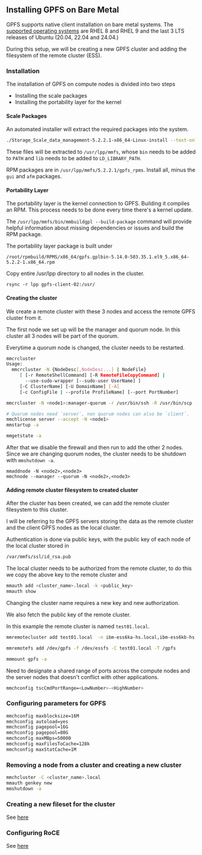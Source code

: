 ## Installing GPFS on Bare Metal

GPFS supports native client installation on bare metal systems.
The [supported operating systems](https://www.ibm.com/docs/en/STXKQY/gpfsclustersfaq.html#fsi) are RHEL 8 and RHEL 9 and the last 3 LTS releases of Ubuntu (20.04, 22.04 and 24.04.)

During this setup, we will be creating a new GPFS cluster and adding the filesystem of the remote cluster (ESS).

### Installation
The installation of GPFS on compute nodes is divided into two steps

- Installing the scale packages
- Installing the portability layer for the kernel

#### Scale Packages
An automated installer will extract the required packages into the system.

```bash
./Storage_Scale_data_management-5.2.2.1-x86_64-Linux-install --text-only
```

These files will be extracted to `/usr/lpp/mmfs`, whose `bin` needs to be added to `PATH` and `lib` needs to be added to `LD_LIBRARY_PATH`.

RPM packages are in `/usr/lpp/mmfs/5.2.2.1/gpfs_rpms`.
Install all, minus the `gui` and `afm` packages.

#### Portability Layer
The portability layer is the kernel connection to GPFS.
Building it compiles an RPM.
This process needs to be done every time there's a kernel update.

The `/usr/lpp/mmfs/bin/mmbuildgpl --build-package` command will provide helpful information about missing dependencies or issues and build the RPM package.

The portability layer package is built under
```
/root/rpmbuild/RPMS/x86_64/gpfs.gplbin-5.14.0-503.35.1.el9_5.x86_64-5.2.2-1.x86_64.rpm
```
Copy entire /usr/lpp directory to all nodes in the cluster.

```
rsync -r lpp gpfs-client-02:/usr/
```

#### Creating the cluster
We create a remote cluster with these 3 nodes and access the remote GPFS cluster from it.

The first node we set up will be the manager and quorum node.
In this cluster all 3 nodes will be part of the quorum.

Everytime a quorum node is changed, the cluster needs to be restarted. 

```bash 
mmcrcluster
Usage:
  mmcrcluster -N {NodeDesc[,NodeDesc...] | NodeFile}
     [ [-r RemoteShellCommand] [-R RemoteFileCopyCommand] |
       --use-sudo-wrapper [--sudo-user UserName] ]
     [-C ClusterName] [-U DomainName] [-A]
     [-c ConfigFile | --profile ProfileName] [--port PortNumber]

mmcrcluster -N <node1>:manager-quorum -r /usr/bin/ssh -R /usr/bin/scp -C <cluster_name>.local

# Quorum nodes need `server`, non quorum nodes can also be `client`.
mmchlicense server --accept -N <node1>
mmstartup -a

mmgetstate -a
```

After that we disable the firewall and then run to add the other 2 nodes.
Since we are changing quorum nodes, the cluster needs to be shutdown with `mmshutdown -a`.

```
mmaddnode -N <node2>,<node3>
mmchnode --manager --quorum -N <node2>,<node3>
```

#### Adding remote cluster filesystem to created cluster
After the cluster has been created, we can add the remote cluster filesystem to this cluster.

I will be referring to the GPFS servers storing the data as the remote cluster and the client GPFS nodes as the local cluster.

Authentication is done via public keys, with the public key of each node of the local cluster stored in
```bash
/var/mmfs/ssl/id_rsa.pub
```

The local cluster needs to be authorized from the remote cluster, to do this we copy the above key to the remote cluster and 

```bash
mmauth add <cluster_name>.local -k <public_key>
mmauth show
````

Changing the cluster name requires a new key and new authorization.

We also fetch the public key of the remote cluster.

In this example the remote cluster is named `test01.local`.

```bash
mmremotecluster add test01.local  -n ibm-ess6ka-hs.local,ibm-ess6kb-hs.local -k id_rsa.pub

mmremotefs add /dev/gpfs -f /dev/essfs -C test01.local -T /gpfs

mmmount gpfs -a
```

Need to designate a shared range of ports across the compute nodes and the server nodes
that doesn't conflict with other applications. 

```bash
mmchconfig tscCmdPortRange=<LowNumber>-<HighNumber>
```

### Configuring parameters for GPFS
```bash
mmchconfig maxblocksize=16M
mmchconfig autoload=yes
mmchconfig pagepool=16G
mmchconfig pagepool=80G
mmchconfig maxMBps=50000
mmchconfig maxFilesToCache=128k
mmchconfig maxStatCache=1M
```

### Removing a node from a cluster and creating a new cluster
```bash
mmchcluster -C <cluster_name>.local
mmauth genkey new
mmshutdown -a

```

### Creating a new fileset for the cluster
See [here](filesets.md)


### Configuring RoCE
See [here](roce.md)
